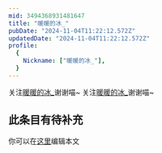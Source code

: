 ```yaml
---
mid: 3494368931481647
title: "暖暖的冰_"
pubDate: "2024-11-04T11:22:12.572Z"
updatedDate: "2024-11-04T11:22:12.572Z"
profile:
  {
    Nickname: ["暖暖的冰_"],
  }
---
```


关注[暖暖的冰_](https://space.bilibili.com/3494368931481647)谢谢喵~ 关注[暖暖的冰_](https://space.bilibili.com/3494368931481647)谢谢喵~

## 此条目有待补充
你可以在[这里](https://github.com/Yuhanawa/VTuber.ICU/edit/master/src/content/v/暖暖的冰_/index.md)编辑本文
